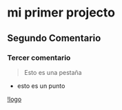 # mi primer projecto

## Segundo Comentario

### Tercer comentario

> Esto es una pestaña

- esto es un punto

[!logo](https://raw.githubusercontent.com/gist/ManulMax/2d20af60d709805c55fd784ca7cba4b9/raw/bcfeac7604f674ace63623106eb8bb8471d844a6/github.gif "Sin Imagen")
